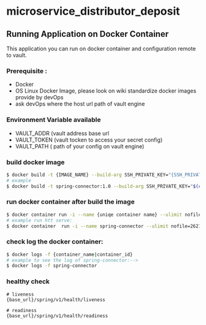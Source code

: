 # microservice_distributor_deposit

## Running Application on Docker Container

This application you can run on docker container and configuration remote to vault.

### Prerequisite :
* Docker
* OS Linux Docker Image, please look on wiki standardize docker images  provide by devOps
* ask devOps where the host url path of vault engine

### Environment Variable available

* VAULT_ADDR (vault address  base url
* VAULT_TOKEN (vault tocken to access your secret config)
* VAULT_PATH ( path of your config on vault engine)


### build docker image
```bash
$ docker build -t {IMAGE_NAME} --build-arg SSH_PRIVATE_KEY="{SSH_PRIVATE_KEY}" --build-arg ORIGIN="{BRANCH_OR_TAG}" -f Dockerfile .
# example
$ docker build -t spring-connector:1.0 --build-arg SSH_PRIVATE_KEY="$(cat ~/.ssh/id_rsa)" --build-arg ORIGIN="development" -f Dockerfile .
```


### run docker container after build the image
```bash
$ docker container run -i --name {uniqe container name} --ulimit nofile=262144:262144 -p 8081:8081 -e VAULT_ADDR="{vault address}" -e VAULT_TOKEN="vault token" -e VAULT_PATH="{path of your secret}"  -t {image_name:image_version_or_tag} sh -c "/opt/microservice_distributor_deposit/run.sh && /opt/microservice_distributor_deposit/microservice_distributor_deposit serve"
# example run htt serve:
$ docker container  run -i --name spring-connector --ulimit nofile=262144:262144 -p 8081:8081 -e VAULT_ADDR="http://vault.kudoplay.net" -e VAULT_TOKEN="secret" -e VAULT_PATH="microservice_distributor_deposit"  -t spring-connector:1.0  sh -c "/opt/microservice_distributor_deposit/run.sh && /opt/microservice_distributor_deposit/microservice_distributor_deposit serve"
```

### check log the docker container:
```bash
$ docker logs -f {container_name|container_id}
# example to see the log of spring-connector:-->
$ docker logs -f spring-connector
```

### healthy check

```
# liveness
{base_url}/spring/v1/health/liveness

# readiness
{base_url}/spring/v1/health/readiness
```

